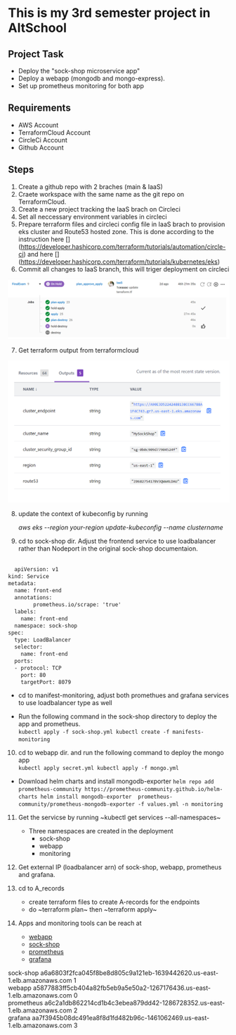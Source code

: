 # This is my 3rd semester project in AltSchool
## Project Task
- Deploy the "sock-shop microservice app"
- Deploy a webapp (mongodb and mongo-express).
- Set up prometheus monitoring for both app

## Requirements
- AWS Account
- TerraformCloud Account
- CircleCi Account
- Github Account

## Steps
1. Create a github repo with 2 braches (main & IaaS)
2. Craete workspace with the same name as the git repo on TerraformCloud.
3. Create a new project tracking the IaaS brach on Circleci
4. Set all neccessary environment variables in circleci
5. Prepare terraform files and circleci config file in IaaS brach to provision eks cluster and Route53 hosted zone. This is done according to the instruction here [] (https://developer.hashicorp.com/terraform/tutorials/automation/circle-ci) and here [] (https://developer.hashicorp.com/terraform/tutorials/kubernetes/eks)
6. Commit all changes to IaaS branch, this will triger deployment on circleci  

  ![circleci](asset/circleci.png)

7. Get terraform output from terraformcloud  
  
  ![terraformCloud](asset/terraformCloud.png)

8. update the context of kubeconfig by running  
    
    _aws eks --region your-region update-kubeconfig --name clustername_ 

9. cd to sock-shop dir. Adjust the frontend service to use loadbalancer rather than Nodeport in the original sock-shop documentaion.

```

  apiVersion: v1
kind: Service
metadata:
  name: front-end
  annotations:
        prometheus.io/scrape: 'true'
  labels:
    name: front-end
  namespace: sock-shop
spec:
  type: LoadBalancer
  selector:
    name: front-end
  ports:
  - protocol: TCP
    port: 80
    targetPort: 8079

```
  - cd to manifest-monitoring, adjust both promethues and grafana services to use loadbalancer type as well

  - Run the following command in the sock-shop directory to deploy the app and prometheus.  
            ```
                kubectl apply -f sock-shop.yml
                kubectl create -f manifests-monitoring
            ```
10. cd to webapp dir. and run the following command to deploy the mongo app  
            ```
                kubectl apply secret.yml
                kubectl apply -f mongo.yml
            ```
  - Download helm charts and install mongodb-exporter
            ```
                helm repo add prometheus-community https://prometheus-community.github.io/helm-charts
                helm install mongodb-exporter  prometheus-community/prometheus-mongodb-exporter -f values.yml -n monitoring
            ```
11. Get the servicse by running ~kubectl get services --all-namespaces~
    - Three namespaces are created in the deployment
       - sock-shop
       - webapp
       - monitoring

12. Get external IP (loadbalancer arn) of sock-shop, webapp, prometheus and grafana.

13. cd to A_records
    - create terraform files to create A-records for the endpoints
    - do ~terraform plan~ then ~terraform apply~

14. Apps and monitoring tools can be reach at
    - [webapp](webapp.ridwandemo.me)
    - [sock-shop](sock-shop.ridwandemo.me)
    - [prometheus](prometheus.ridwandemo.me)
    - [grafana](grafana.ridwandemo.me)

sock-shop a6a6803f2fca045f8be8d805c9a121eb-1639442620.us-east-1.elb.amazonaws.com  1  
webapp a5877883ff5cb404a82fb5eb9a5e50a2-1267176436.us-east-1.elb.amazonaws.com 0  
prometheus a6c2a1db862214cd1b4c3ebea879dd42-1286728352.us-east-1.elb.amazonaws.com  2  
grafana aa7f3945b08dc491ea8f8d1fd482b96c-1461062469.us-east-1.elb.amazonaws.com  3
